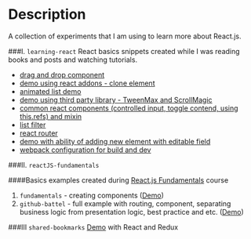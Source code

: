 Description
============
A collection of experiments that I am using to learn more about React.js.

###I. `learning-react`
React basics snippets created while I was reading books and posts and watching tutorials.
- [drag and drop component](http://onora.github.io/reactJS-projects/learning-react/DnD-components/public/)
- [demo using react addons - clone element ](http://onora.github.io/reactJS-projects/learning-react/add-ons-snippets/dist/)
- [animated list demo](http://onora.github.io/reactJS-projects/learning-react/animated-shopping-list/public/)
- [demo using third party library - TweenMax and ScrollMagic](http://onora.github.io/reactJS-projects/learning-react/animations/dist/)
- [common react components (controlled input,  toggle contend, using this.refs) and mixin](http://onora.github.io/reactJS-projects/learning-react/component-snippets/dist/)
- [list filter](http://onora.github.io/reactJS-projects/learning-react/list-filter/public/)
- [react router](http://onora.github.io/reactJS-projects/learning-react/router-demo/public/)
- [demo with ability of adding new element with editable field](http://onora.github.io/reactJS-projects/learning-react/taskbar/build/)
- [webpack configuration for build and dev](https://github.com/oNora/reactJS-projects/tree/gh-pages/learning-react/webpack-config)

###II. `reactJS-fundamentals`

####Basics examples created during [React.js Fundamentals](http://courses.reactjsprogram.com/courses/reactjsfundamentals) course


1. `fundamentals` - creating components ([Demo](http://onora.github.io/reactJS-projects/reactJS-fundamentals/fundamentals/dist/))
2. `github-battel` - full example with routing, component, separating business logic from presentation logic, best practice and etc. ([Demo](http://onora.github.io/reactJS-projects/reactJS-fundamentals/github-battel/dist/))


###III `shared-bookmarks`
[Demo](http://onora.github.io/reactJS-projects/shared-bookmarks/build/) with React and Redux
